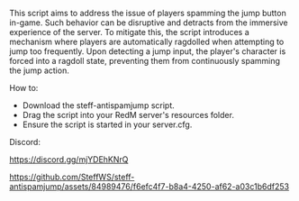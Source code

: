 This script aims to address the issue of players spamming the jump button in-game. Such behavior can 
be disruptive and detracts from the immersive experience of the server. To mitigate this, the 
script introduces a mechanism where players are automatically ragdolled when attempting to jump too frequently. 
Upon detecting a jump input, the player's character is forced into a ragdoll state, preventing them from 
continuously spamming the jump action.

How to:

- Download the steff-antispamjump script.
- Drag the script into your RedM server's resources folder.
- Ensure the script is started in your server.cfg.

Discord:

https://discord.gg/mjYDEhKNrQ


https://github.com/SteffWS/steff-antispamjump/assets/84989476/f6efc4f7-b8a4-4250-af62-a03c1b6df253

